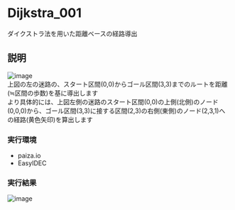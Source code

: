 # Dijkstra_001
ダイクストラ法を用いた距離ベースの経路導出
## 説明
![image](https://user-images.githubusercontent.com/96644118/190994323-6af2d929-78cf-4afc-b9cf-f8f15831348f.png)  
上図の左の迷路の、スタート区間(0,0)からゴール区間(3,3)までのルートを距離(≒区間の歩数)を基に導出します  
より具体的には、上図左側の迷路のスタート区間(0,0)の上側(北側)のノード(0,0,0)から、ゴール区間(3,3)に接する区間(2,3)の右側(東側)のノード(2,3,1)への経路(黄色矢印)を算出します  
### 実行環境
- paiza.io
- EasyIDEC
### 実行結果
![image](https://user-images.githubusercontent.com/96644118/190981656-e265c1de-76e6-40df-af37-732d04ce70ff.png)

